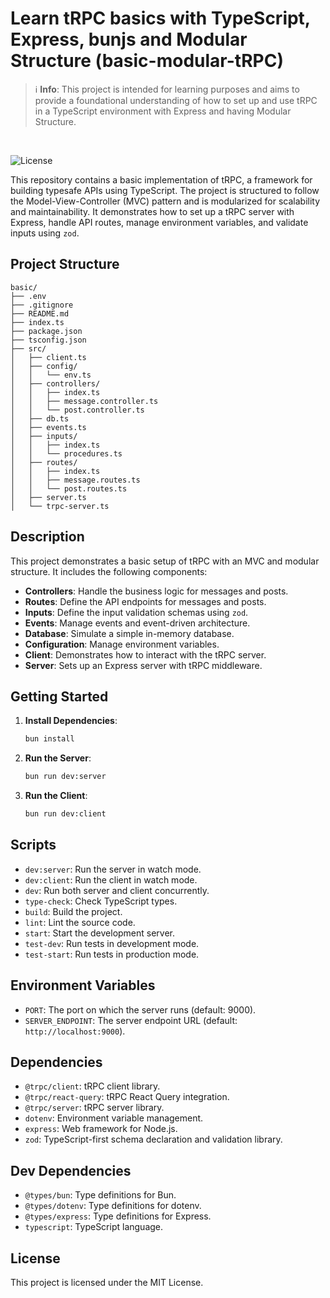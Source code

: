 # Learn tRPC basics with TypeScript, Express, bunjs and Modular Structure (basic-modular-tRPC)

> ℹ️ **Info**: This project is intended for learning purposes and aims to provide a foundational understanding of how to set up and use tRPC in a TypeScript environment with Express and having Modular Structure.

<br/>

![License](https://img.shields.io/github/license/Naereen/StrapDown.js.svg)

This repository contains a basic implementation of tRPC, a framework for building typesafe APIs using TypeScript. The project is structured to follow the Model-View-Controller (MVC) pattern and is modularized for scalability and maintainability. It demonstrates how to set up a tRPC server with Express, handle API routes, manage environment variables, and validate inputs using `zod`.

## Project Structure

```
basic/
├── .env
├── .gitignore
├── README.md
├── index.ts
├── package.json
├── tsconfig.json
├── src/
│   ├── client.ts
│   ├── config/
│   │   └── env.ts
│   ├── controllers/
│   │   ├── index.ts
│   │   ├── message.controller.ts
│   │   └── post.controller.ts
│   ├── db.ts
│   ├── events.ts
│   ├── inputs/
│   │   ├── index.ts
│   │   └── procedures.ts
│   ├── routes/
│   │   ├── index.ts
│   │   ├── message.routes.ts
│   │   └── post.routes.ts
│   ├── server.ts
│   └── trpc-server.ts
```

## Description

This project demonstrates a basic setup of tRPC with an MVC and modular structure. It includes the following components:

- **Controllers**: Handle the business logic for messages and posts.
- **Routes**: Define the API endpoints for messages and posts.
- **Inputs**: Define the input validation schemas using `zod`.
- **Events**: Manage events and event-driven architecture.
- **Database**: Simulate a simple in-memory database.
- **Configuration**: Manage environment variables.
- **Client**: Demonstrates how to interact with the tRPC server.
- **Server**: Sets up an Express server with tRPC middleware.

## Getting Started

1. **Install Dependencies**:

   ```sh
   bun install
   ```

2. **Run the Server**:

   ```sh
   bun run dev:server
   ```

3. **Run the Client**:
   ```sh
   bun run dev:client
   ```

## Scripts

- `dev:server`: Run the server in watch mode.
- `dev:client`: Run the client in watch mode.
- `dev`: Run both server and client concurrently.
- `type-check`: Check TypeScript types.
- `build`: Build the project.
- `lint`: Lint the source code.
- `start`: Start the development server.
- `test-dev`: Run tests in development mode.
- `test-start`: Run tests in production mode.

## Environment Variables

- `PORT`: The port on which the server runs (default: 9000).
- `SERVER_ENDPOINT`: The server endpoint URL (default: `http://localhost:9000`).

## Dependencies

- `@trpc/client`: tRPC client library.
- `@trpc/react-query`: tRPC React Query integration.
- `@trpc/server`: tRPC server library.
- `dotenv`: Environment variable management.
- `express`: Web framework for Node.js.
- `zod`: TypeScript-first schema declaration and validation library.

## Dev Dependencies

- `@types/bun`: Type definitions for Bun.
- `@types/dotenv`: Type definitions for dotenv.
- `@types/express`: Type definitions for Express.
- `typescript`: TypeScript language.

## License

This project is licensed under the MIT License.
